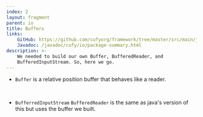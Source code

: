 ```yaml
---
index: 2
layout: fragment
parent: io
title: Buffers
links:
    GitHub: https://github.com/cufyorg/framework/tree/master/src/main/java/cufy/io
    Javadoc: /javadoc/cufy/io/package-summary.html
description: >-
    We needed to build our own Buffer, BufferedReader, and
    BufferedInputStream. So, here we go.
---
```


- `Buffer` is a relative position buffer that behaves like a reader.
<br>

- `BufferredInputStream` `BufferedReader` is the same as java's
version of this but uses the buffer we built.